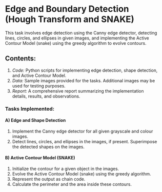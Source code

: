 # Edge and Boundary Detection (Hough Transform and SNAKE)


This task involves edge detection using the Canny edge detector, detecting lines, circles, and ellipses in given images, and implementing the Active Contour Model (snake) using the greedy algorithm to evolve contours.

## Contents:

1. *Code:* Python scripts for implementing edge detection, shape detection, and Active Contour Model.
2. *Data:* Sample images provided for the tasks. Additional images may be used for testing purposes.
3. *Report:* A comprehensive report summarizing the implementation details, results, and observations.

### Tasks Implemented:

#### A) Edge and Shape Detection
1. Implement the Canny edge detector for all given grayscale and colour images.
2. Detect lines, circles, and ellipses in the images, if present. Superimpose the detected shapes on the images.

#### B) Active Contour Model (SNAKE)
1. Initialize the contour for a given object in the images.
2. Evolve the Active Contour Model (snake) using the greedy algorithm.
3. Represent the output as chain code.
4. Calculate the perimeter and the area inside these contours.
